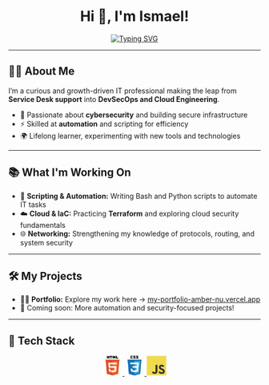 <h1 align="center">Hi 👋, I'm Ismael!</h1>

<p align="center">
  <a href="https://git.io/typing-svg">
    <img src="https://readme-typing-svg.demolab.com?font=Fira+Code&pause=1000&color=00F724&center=true&vCenter=true&width=435&lines=From+Service+Desk+to+DevSecOps;Building+Automation+%26+Cloud+Security;Always+Learning+%26+Problem-Solving" alt="Typing SVG" />
  </a>
</p>

---

## 👨‍💻 About Me  
I’m a curious and growth-driven IT professional making the leap from **Service Desk support** into **DevSecOps and Cloud Engineering**.  
- 🔐 Passionate about **cybersecurity** and building secure infrastructure  
- ⚡ Skilled at **automation** and scripting for efficiency  
- 🌍 Lifelong learner, experimenting with new tools and technologies  

---

## 📚 What I'm Working On  
- 🌱 **Scripting & Automation:** Writing Bash and Python scripts to automate IT tasks  
- ☁️ **Cloud & IaC:** Practicing **Terraform** and exploring cloud security fundamentals  
- 🌐 **Networking:** Strengthening my knowledge of protocols, routing, and system security  

---

## 🛠️ My Projects  
- 👨‍💻 **Portfolio:** Explore my work here → [my-portfolio-amber-nu.vercel.app](https://my-portfolio-amber-nu.vercel.app/)  
- 📂 Coming soon: More automation and security-focused projects!  

---

## 🧰 Tech Stack  
<p align="center">
  <a href="https://www.w3.org/html/" target="_blank" rel="noreferrer"> 
    <img src="https://raw.githubusercontent.com/devicons/devicon/master/icons/html5/html5-original-wordmark.svg" alt="html5" width="40" height="40"/> 
  </a>
  <a href="https://www.w3schools.com/css/" target="_blank" rel="noreferrer"> 
    <img src="https://raw.githubusercontent.com/devicons/devicon/master/icons/css3/css3-original-wordmark.svg" alt="css3" width="40" height="40"/> 
  </a>
  <a href="https://developer.mozilla.org/en-US/docs/Web/JavaScript" target="_blank" rel="noreferrer"> 
    <img src="https://raw.githubusercontent.com/devicons/devicon/master/icons/javascript/javascript-original.svg" alt="javascript" width="40" height="40"/> 
  </a>
  <a href="https:/
